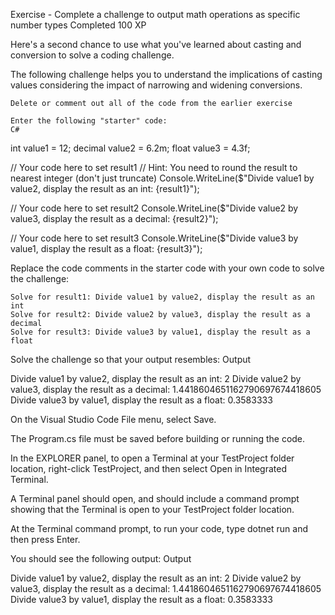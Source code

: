 Exercise - Complete a challenge to output math operations as specific number types
Completed 100 XP

Here's a second chance to use what you've learned about casting and conversion to solve a coding challenge.

The following challenge helps you to understand the implications of casting values considering the impact of narrowing and widening conversions.

    Delete or comment out all of the code from the earlier exercise

    Enter the following "starter" code:
    C# 

int value1 = 12;
decimal value2 = 6.2m;
float value3 = 4.3f;

// Your code here to set result1
// Hint: You need to round the result to nearest integer (don't just truncate)
Console.WriteLine($"Divide value1 by value2, display the result as an int: {result1}");

// Your code here to set result2
Console.WriteLine($"Divide value2 by value3, display the result as a decimal: {result2}");

// Your code here to set result3
Console.WriteLine($"Divide value3 by value1, display the result as a float: {result3}");

Replace the code comments in the starter code with your own code to solve the challenge:

    Solve for result1: Divide value1 by value2, display the result as an int
    Solve for result2: Divide value2 by value3, display the result as a decimal
    Solve for result3: Divide value3 by value1, display the result as a float

Solve the challenge so that your output resembles:
Output

Divide value1 by value2, display the result as an int: 2
Divide value2 by value3, display the result as a decimal: 1.4418604651162790697674418605
Divide value3 by value1, display the result as a float: 0.3583333

On the Visual Studio Code File menu, select Save.

The Program.cs file must be saved before building or running the code.

In the EXPLORER panel, to open a Terminal at your TestProject folder location, right-click TestProject, and then select Open in Integrated Terminal.

A Terminal panel should open, and should include a command prompt showing that the Terminal is open to your TestProject folder location.

At the Terminal command prompt, to run your code, type dotnet run and then press Enter.

You should see the following output:
Output

Divide value1 by value2, display the result as an int: 2
Divide value2 by value3, display the result as a decimal: 1.4418604651162790697674418605
Divide value3 by value1, display the result as a float: 0.3583333

